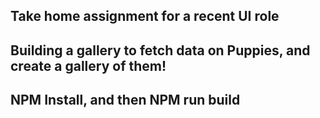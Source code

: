 ## Take home assignment for a recent UI role ##
## Building a gallery to fetch data on Puppies, and create a gallery of them! ##
## NPM Install, and then NPM run build ##
